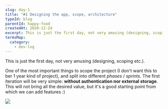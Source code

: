 ```yaml
---
slug: day-1
title: "#1 Designing the app, scope, architecture"
typeId: blog
parentId: happy-food
createdAt: 2020-12-24
excerpt: This is just the first day, not very amusing (designing, scoping etc.)
termsMap:
  category:
    - dev-log
---
```


This is just the first day, not very amusing (designing, scoping etc.).

One of the most important things to scope the project (I don't want this to ber 1 year kind of project), and split into different _phases_ / _sprints_.
The first iteration will be very simple: **without authentication nor external storage**. This will not bring all the desired value, but it's a good starting point from which we can add features :)

![](project/happy-food/views-design)